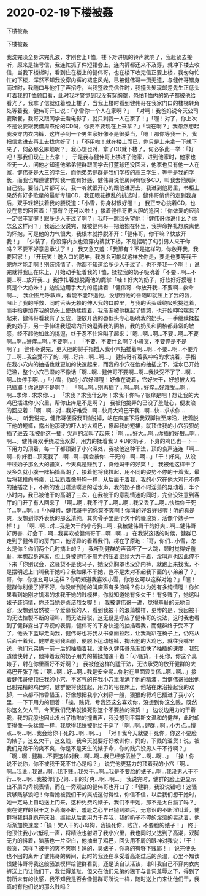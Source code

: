 # 2020-02-19下楼被姦



下楼被姦



下楼被姦


我洗完澡全身沫完乳液，才刚套上T恤，楼下对讲机的铃声就响了，我赶紧去接听，原来是挂号信，我连忙抓了件短裙套上，连内裤都还来不及穿，就冲下楼去收信，当我下楼梯时，看到住在楼上的健伟哥，也在楼下收完信正要上楼，我匆匆忙忙的下楼，浑然不知我没穿内裤的裙底风光，已被健伟哥一灠无遗，与健伟哥错身而过时，我随口与他打了声招呼，当我签收完信件时，我擡头髮现邮差先生正低头盯着我的T恤领口看，此时我才警觉到我没有穿胸罩，恐怕T恤内的奶子都被他给看光了，我拿了信就红着脸上楼了，当我上楼时看到健伟哥在我家门口的楼梯转角处等着我，健伟哥开口说：「小雪你一个人在家啊？」 「对啊！我爸妈说今天公司要聚餐，我哥又跟同学去看电影了，就只剩我一人在家了！」「喔！对了，你上次不是说要跟我借周杰伦的CD吗，你要不要现在上来拿？」「现在啊？」我忽然想起我没穿内衣内裤，这样子到一个男生家好像不是很妥当，「嗯！那你等我一下，我把信拿进去再上去找你好了！」「不用啦！就在楼上而已，你只是上来拿一下就下来了，何必那幺麻烦呢？」我心想也对，拿了CD就下楼了，何必多此一举：「好吧！那我们现在上去拿！」  于是我与健伟哥上楼进了他家，进到他家时，他家也空无一人，问他才知道他弟弟健群跟同学去打蓝球还没回来，他家也只有他一人在家，健伟哥是大三的学生，而他弟弟健群是我们学校的高三学生，等于是我的学长，而我也知道健群对我一直有好感，健伟哥说他房间有很多CD，叫我去他房间自己挑，要借几片都可以，我一听就很开心的跟他进房去，我进到他房里，书柜上果然有好多歌星的最新专辑CD，我正眼花撩乱的挑选时，健伟哥俏俏的走到我身后，双手轻轻扶着我的腰说道：「小雪，你身材很好喔！」  我正专心挑着CD，也没在意的回答着：「那有？还可以啦！」接着健伟哥更大胆的追问：「你做爱的经验一定很丰富喔！跟多少人干过了啊？」我吓一跳回头望他：「健伟哥你说什幺？你怎幺这样问？」我话还没说完，就被健伟哥一把给抱在怀里，我拚命挣扎想脱离他的怀抱，可是他的力气很大，我根本就挣脱不开：「健伟哥，你干嘛？快放开我！」  「少装了，你没穿内衣也没穿内裤就下楼，不是摆明了勾引男人来干你吗？不要不好意思承认了！」  我又急又羞：「我那有？不是这样的，你放开我，我要回家！」「开玩笑！送入口的肥羊，我怎幺可能就这样放你走，要走也要等我干完你才能走啊！别装纯情了，你都不知道给多少人干过了，也不差我一个啊！」说完就将我压在床上，开始动手扯着我的T恤，揉捏我的奶子吸吮着「不要…啊…不要…啊…放开我…」我挣扎着想脱离他的魔掌「哇！好大的奶子，好软好好摸喔！真是个大奶妹！」边说边用手大力的搓揉着  「健伟哥…你放开我…不要啊…救命啊…」  我企图用呼救声，看能不能吓退他，没想到他的唇随即就压上了我的唇，阻止了我的呼救，同时舌头无赖的伸入我的口腔里，与我的舌头缠绕吸吮挑逗着，而手指更加在我的奶头上使劲揉捏着，我渐渐被他挑起了情慾，也开始呻吟喘息了起来，健伟哥看我有了反应，便放开我的唇低头专心吸吮我的奶头，一手继续揉捏我的奶子，另一手伸进我短裙内开始逗弄我的阴核，我的奶头和阴核都非常的敏感，经不起他如此的挑逗，终于忍不住淫叫了起来：「嗯…啊…啊…不要…啊…不要啊…啊…好痒…啊…不要啊…」  「不要，不要什幺啊？小骚货，不要停是不是啊？」  健伟哥说完，更大胆的将手指插入我小穴抽插着啊…啊…不要…啊…不要弄了…啊…我会受不了的…啊…好痒…啊…啊…」  健伟哥听着我呻吟的求饶着，手指在我小穴内的抽插也就更加的快速起来，而我的小穴在他的抽插之下，淫水已开始氾滥，整个小穴已湿的不像话「啊…啊…健伟哥不要啊…啊…我快受不了了…啊…啊…快停手啊…」「小雪，你的小穴好湿喔！好像在说着，它好欠干，好想被大鸡巴插耶！你说是不是啊？」  「啊…啊…别再插了…啊…啊…好痒…好难受…啊…啊…求你…求求你…」  「求我？求我什幺啊！求我干你吗？很痒是吧！想让我的大鸡巴插进你小穴里，帮你止痒是不是啊？」  我被他挑弄的已没了羞耻心，便发浪的回应着：「啊…啊…对…我好难受…啊…快用大鸡巴干我…啊…快…求求你…快…」  听我说完，健伟哥便将我T恤脱掉，站在床底下将我双脚拉至床沿，接着脱下他的短裤，露出他那硬的吓人的大鸡巴，撩起我的短裙，就顶住我的小穴狠狠的插了进去  我被他这一插，尖声的淫叫了起来：「啊……好大…啊…你插的好狠…啊…啊…」健伟哥双手绕过我双脚，用力的揉着我３４D的奶子，下身的鸡巴也一下一下用力的顶着，每一下都顶到了小穴深处，我被他这种干法，顶的哀声连连「啊…啊…你好狠…顶死我了…啊…啊…我会被你…干死的…啊…啊…」「干！好爽，从没干过奶子那幺大的骚货，今天真是赚到了，真他妈干的好爽！」  我被他这样干了没多久就小腹一阵抽搐高潮了，接着他将我拉起，用不同的姿势不停的干着我，最后将我推向书桌，让我趴着像母狗一样，从后面干着我，我的小穴在他大鸡巴不停的抽插之下，不断的发出噗渍噗渍的淫水声，我的奶子也不时淫蕩的晃动着，半个小时内，我已被他干的高潮了三次，在我被干的意乱情迷的同时，完全没注意到客厅的门开了有人回来了  「啊…啊…我不行了…啊…啊…我又丢了…啊…快给你干死了…啊…啊…」「小母狗，健伟哥干的你爽不爽啊！你叫的好浪好贱喔！听的真是爽，没想到你外表长的那幺清纯，其实骨子里是个欠干的骚浪货，活像个婊子一样！」  「啊…啊…对…我是欠干的小母狗…啊…我被健伟哥干的好爽…啊…健伟哥好厉害…好会干…啊…我喜欢被健伟哥干…啊…啊…」  在我说这话的时候，健群已走到了健伟哥的房门口，他讶异的看着我们，楞在了原地：「哥，你们…小雪，怎幺是你？你们两个几时搞上的？」  我听到健群的声音吓了一大跳，顿时觉得好羞耻，本想起身逃离，但上身被健伟哥用力的压着继续大力干着，淫叫声也因此停不下来「你别误会，这骚货不是我马子，她没穿胸罩也没穿内裤，就跑上来找我，不是摆明送上门叫我干她吗？我如果不干她，岂不是太对不起我下面的小弟弟了？」  哥，你…你怎幺可以这样？你明知道我喜欢小雪，你怎幺可以这样对她？」「喔！健群你别傻了好不好，你没听到她的叫床声有多浪吗？你以为她有多纯情喔！你如果看到她刚才饥渴的求我干她的贱模样，你就知道她有多欠干！有多贱了，她这叫婊子装纯情，你还当她是贞洁烈女喔！」  我被健伟哥一讲，觉得羞耻的无地自容，没想到居然被一个爱慕我的人，看到我被干的浪蕩模样，更惨的是，我因被干的无法控製不断的淫叫，而无法辩驳，这无疑是呼应了健伟哥的说法，这时我也看到了健群露出了卑视的表情，健伟哥的下身快速的抽插着我，而健群终于受不了了，他丢下蓝球走向我，健伟哥也将我从书桌面拉起，让我跪趴在椅子上，仍然从后面干着我，健群走到我面前，便脱下运动短裤，掏出他的大鸡巴，就往我嘴里送，他们兄弟俩一前一后的抽插着我，没多久健伟哥渐渐加快了抽插的速度，我知道他快射了，他捧着我的奶子用力的搓揉加速干着：「小骚货，干死你，你这个臭婊子，射在你里面好不好啊？」  我被他这样的猛干法，无法承受的放开健群的大鸡巴开张了嘴：「啊…啊…好…啊…我是安全期…你射在里面没关係…啊…啊…」接着健伟哥便顶住我的小穴，不客气的在我小穴里灌满了他的精液，当健伟哥抽出他已射完精的鸡巴时，健群便将我拉起，用力的甩在床上，他站在床沿擡起我的双脚，一点都不怜香惜玉，好像想把我小穴剌穿一般，狠狠的将鸡巴插进了我小穴里，一下下用力的顶着：「操，贱货，亏我还这幺喜欢你，没想到你这幺贱，既然你这幺欠人干，今天我们兄弟就操死你这个不要脸的滥货！」  边说边用力的干着我，我的屁股也因此发出了啪啪的撞击声，我没想到平常斯文温和的健群，此时却变得像一头猛兽一样，我觉得我快被他给干穿了「啊…啊…健群…啊…小力点…慢点…啊…啊…我会给你干死的…啊…啊…」  「对！我今天就要干死你，你这不要脸的婊子，这幺欠干，这幺贱，我今天就要好好教训你，妈的，下贱的滥货！说，被我们兄弟干的爽不爽，你是不是天生的婊子命，你的贱穴没男人干不行啊？」「啊…啊…健群…不要这样对我…啊…啊…我已经够丢脸了…啊…啊…」  「操！你说不说你，你不被我干死不甘心是吗？」  说完他更猛力的顶着我的小穴「啊…啊…我说…我说…啊…我下贱…我欠干…啊…我是不要脸的婊子…啊…我没男人干不行…啊…啊…我被你们兄弟…干的好爽…啊…啊…」  我说完时，健群的脸上更显示出不屑的卑视表情，而在一旁观战的健伟哥也开口了：「健群，我没说错吧！这骚货够贱够浪吧！你看她被我们干的爽成这付得性，你信不信，以后我们想干她时，她一定马上自动送上门来，这种免费旳婊子，我们不干她，那不是太白癡了吗？」  我在健群的狠干之下高潮不断，羞耻之心早已抛到脑后，无意识的不断淫叫着，健群将我翻身趴在床沿，继续从后面用力干弄我，我的奶子不停的淫蕩的晃动着，他渐渐加快速度：「操！欠人干的小母狗，我操死你，贱货，不要脸的婊子！」  终于他顶住我小穴低吼一声，将精液也射进了我小穴里，我也同时又达到了高潮，双脚无力的抖着，脑筋也一片空白，他抽出了鸡巴，回头用不屑的眼神对我说：「干！贱货，怎样？被干的爽不爽啊！妈的，臭婊子，你真的有够下贱耶！」  说完便头也不回的离开了健伟哥的房间，此时的我还在享受着高潮过后的余温，心里不知该恨健伟哥将我这般骚浪模样给健群看到，还是该自认活该，谁叫我自己不穿内衣内裤送上门让他们干，我觉得羞耻，但又在他们兄弟的狠干与言词羞辱之下，得到了前所未有的快感，我不知我是否会像健群哥所说一样，随时送上门来让他们干，我真的有他们说的那幺贱吗？


